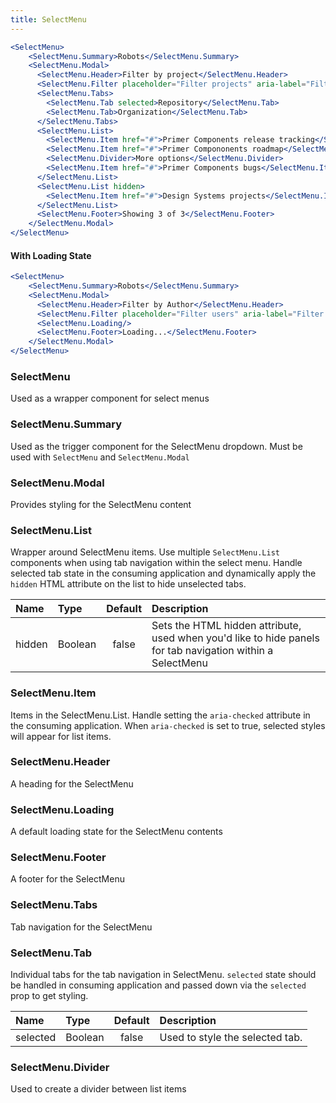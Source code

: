```yaml
---
title: SelectMenu
---
```


```jsx live
<SelectMenu>
    <SelectMenu.Summary>Robots</SelectMenu.Summary>
    <SelectMenu.Modal>
      <SelectMenu.Header>Filter by project</SelectMenu.Header>
      <SelectMenu.Filter placeholder="Filter projects" aria-label="Filter Projects"/>
      <SelectMenu.Tabs>
        <SelectMenu.Tab selected>Repository</SelectMenu.Tab>
        <SelectMenu.Tab>Organization</SelectMenu.Tab>
      </SelectMenu.Tabs>
      <SelectMenu.List>
        <SelectMenu.Item href="#">Primer Components release tracking</SelectMenu.Item>
        <SelectMenu.Item href="#">Primer Compononents roadmap</SelectMenu.Item>
        <SelectMenu.Divider>More options</SelectMenu.Divider>
        <SelectMenu.Item href="#">Primer Components bugs</SelectMenu.Item>
      </SelectMenu.List>
      <SelectMenu.List hidden>
        <SelectMenu.Item href="#">Design Systems projects</SelectMenu.Item>
      </SelectMenu.List>
      <SelectMenu.Footer>Showing 3 of 3</SelectMenu.Footer>
    </SelectMenu.Modal>
</SelectMenu>
```

#### With Loading State
```jsx live
<SelectMenu>
    <SelectMenu.Summary>Robots</SelectMenu.Summary>
    <SelectMenu.Modal>
      <SelectMenu.Header>Filter by Author</SelectMenu.Header>
      <SelectMenu.Filter placeholder="Filter users" aria-label="Filter users"/>
      <SelectMenu.Loading/>
      <SelectMenu.Footer>Loading...</SelectMenu.Footer>
    </SelectMenu.Modal>
</SelectMenu>
```

### SelectMenu
Used as a wrapper component for select menus

### SelectMenu.Summary
Used as the trigger component for the SelectMenu dropdown. Must be used with `SelectMenu` and `SelectMenu.Modal`

### SelectMenu.Modal
Provides styling for the SelectMenu content

### SelectMenu.List

Wrapper around SelectMenu items. Use multiple `SelectMenu.List` components when using tab navigation within the select menu. Handle selected tab state in the consuming application and dynamically apply the `hidden` HTML attribute on the list to hide unselected tabs.

| Name | Type | Default | Description |
| :- | :- | :-: | :- |
| hidden | Boolean | false| Sets the HTML hidden attribute, used when you'd like to hide panels for tab navigation within a SelectMenu

### SelectMenu.Item

Items in the SelectMenu.List. Handle setting the `aria-checked` attribute in the consuming application. When `aria-checked` is set to true, selected styles will appear for list items.

### SelectMenu.Header
A heading for the SelectMenu

### SelectMenu.Loading
A default loading state for the SelectMenu contents

### SelectMenu.Footer
A footer for the SelectMenu

### SelectMenu.Tabs
Tab navigation for the SelectMenu

### SelectMenu.Tab
Individual tabs for the tab navigation in SelectMenu. `selected` state should be handled in consuming application and passed down via the `selected` prop to get styling.

| Name | Type | Default | Description |
| :- | :- | :-: | :- |
| selected | Boolean | false | Used to style the selected tab.

### SelectMenu.Divider
Used to create a divider between list items

